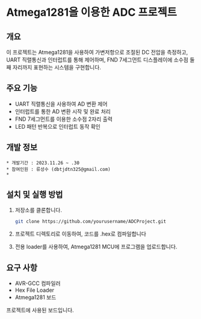 # Atmega1281을 이용한 ADC 프로젝트


## 개요
이 프로젝트는 Atmega1281을 사용하여 가변저항으로 조절된 DC 전압을 측정하고, UART 직렬통신과 인터럽트를 통해 제어하며, FND 7세그먼트 디스플레이에 소수점 둘째 자리까지 표현하는 시스템을 구현합니다.


## 주요 기능
- UART 직렬통신을 사용하여 AD 변환 제어
- 인터럽트를 통한 AD 변환 시작 및 완료 처리
- FND 7세그먼트를 이용한 소수점 2자리 출력
- LED 패턴 반복으로 인터럽트 동작 확인

## 개발 정보
```
* 개발기간 : 2023.11.26 ~ .30
* 참여인원 : 류성수 (dbtjdtn325@gmail.com)
* 
```


## 설치 및 실행 방법
1. 저장소를 클론합니다.
    ```sh
    git clone https://github.com/yourusername/ADCProject.git
    ```
2. 프로젝트 디렉토리로 이동하여, 코드를 .hex로 컴파일합니다
   
3. 전용 loader를 사용하여, Atmega1281 MCU에 프로그램을 업로드합니다.
   


## 요구 사항
- AVR-GCC 컴파일러
- Hex File Loader 
- Atmega1281 보드


프로젝트에 사용된 보드입니다.


